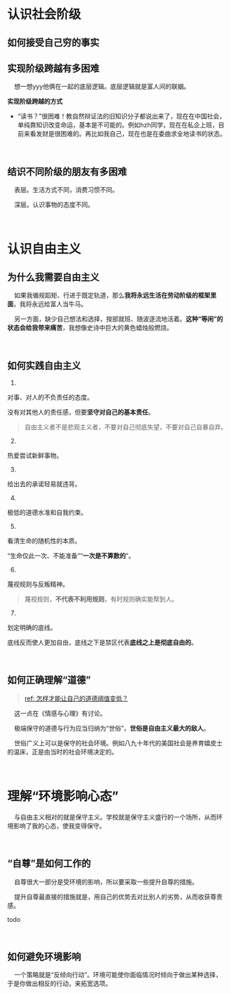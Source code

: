 # 认识社会阶级

## 如何接受自己穷的事实

## 实现阶级跨越有多困难

    想一想yyy他俩在一起的底层逻辑。底层逻辑就是富人间的联姻。

**实现阶级跨越的方式**

- “读书？”很困难！教自然辩证法的旧知识分子都说出来了，现在在中国社会，单纯靠知识改变命运，基本是不可能的。例如hzh同学，现在在私企上班，目前来看发财是很困难的。再比如我自己，现在也是在委曲求全地读书的状态。

    

## 结识不同阶级的朋友有多困难

    表层。生活方式不同，消费习惯不同。

    深层。认识事物的态度不同。

    

# 认识自由主义

## 为什么我需要自由主义

    如果我循规蹈矩、行进于既定轨道，那么**我将永远生活在劳动阶级的框架里面**，我将永远给富人当牛马。

    另一方面，缺少自己想法和选择，按部就班、随波逐流地活着。**这种“等闲”的状态会给我带来痛苦**，我想像史诗中巨大的黄色蜡烛般燃烧。

    

## 如何实践自由主义

1.

对事、对人的不负责任的态度。

没有对其他人的责任感，但要**坚守对自己的基本责任**。

> 自由主义者不是悲观主义者，不要对自己彻底失望，不要对自己自暴自弃。

2.

热爱尝试新鲜事物。

3.

给出去的承诺轻易就违背。

4.

极低的道德水准和自我约束。

5.

看清生命的随机性的本质。

“生命仅此一次、不能准备”“**一次是不算数的**”。

6.

蔑视规则与反叛精神。

> 蔑视规则，**不代表不利用规则**，有时规则确实能帮到人。

7.

划定明确的底线。

底线反而使人更加自由，底线之下是禁区代表**底线之上是彻底自由的**。

    

## 如何正确理解“道德”

> [ref: 怎样才能让自己的道德阈值变低？](https://www.zhihu.com/question/436410719/answer/1647252539)

    这一点在《情感与心理》有讨论。

    极端保守的道德与行为应当归纳为“世俗”，**世俗是自由主义最大的敌人**。

    世俗广义上可以是保守的社会环境。例如八九十年代的美国社会是养育嬉皮士的温床，正是由当时的社会环境决定的。

    

# 理解“环境影响心态”

    与自由主义相对的就是保守主义。学校就是保守主义盛行的一个场所，从而环境影响了我的心态，使我变得保守。

    

## “自尊”是如何工作的

    自尊很大一部分是受环境的影响，所以要采取一些提升自尊的措施。

    提升自尊最直接的措施就是，用自己的优势去对比别人的劣势，从而收获尊贵感。

todo

    

## 如何避免环境影响

    一个策略就是“反倾向行动”。环境可能使你面临情况时倾向于做出某种选择，于是你做出相反的行动，来拓宽选项。
